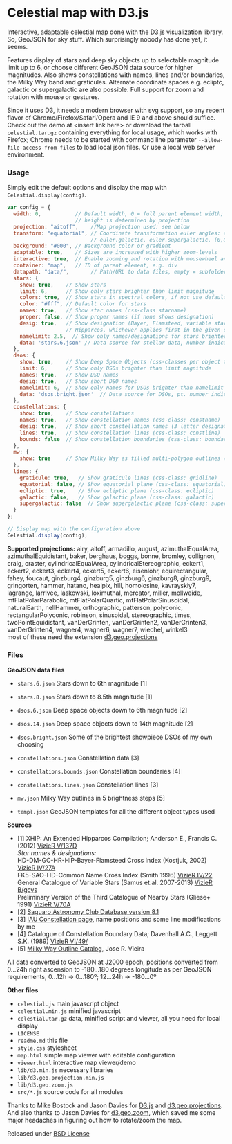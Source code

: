 # Celestial map with D3.js

Interactive, adaptable celestial map done with the [D3.js](http://d3js.org/) visualization library. So, GeoJSON for sky stuff. Which surprisingly nobody has done yet, it seems.  

Features display of stars and deep sky objects up to selectable magnitude limit up to 6, or choose different GeoJSON data source for higher magnitudes. Also shows constellations with names, lines and/or boundaries, the Milky Way band and graticules. Alternate coordinate spaces e.g. ecliptc, galactic or supergalactic are also possible. Full support for zoom and rotation with mouse or gestures.

Since it uses D3, it needs a modern browser with svg support, so any recent flavor of Chrome/Firefox/Safari/Opera and IE 9 and above should suffice. Check out the demo at &lt;insert link here> or download the tarball `celestial.tar.gz` containing everything for local usage, which works with Firefox; Chrome needs to be started with command line parameter  `--allow-file-access-from-files` to load local json files. Or use a local web server environment.

### Usage

Simply edit the default options and display the map with `Celestial.display(config)`.

```js
var config = { 
  width: 0,           // Default width, 0 = full parent element width; 
                      // height is determined by projection
  projection: "aitoff",    //Map projection used: see below
  transform: "equatorial", // Coordinate transformation euler angles: euler.ecliptic, 
                           // euler.galactic, euler.supergalactic, [0,0,0]
  background: "#000", // Background color or gradient  
  adaptable: true,    // Sizes are increased with higher zoom-levels
  interactive: true,  // Enable zooming and rotation with mousewheel and dragging
  container: "map",   // ID of parent element, e.g. div
  datapath: "data/",       // Path/URL to data files, empty = subfolder 'data'
  stars: {
    show: true,    // Show stars
    limit: 6,      // Show only stars brighter than limit magnitude
    colors: true,  // Show stars in spectral colors, if not use default color
    color: "#fff", // Default color for stars
    names: true,   // Show star names (css-class starname)
    proper: false, // Show proper names (if none shows designation)
    desig: true,   // Show designation (Bayer, Flamsteed, variable star, Gliese, Draper,
                   // Hipparcos, whichever applies first in the given order)
    namelimit: 2.5,  // Show only names/designations for stars brighter than namelimit
    data: 'stars.6.json' // Data source for stellar data, number indicates limit magnitude
  },
  dsos: {
    show: true,    // Show Deep Space Objects (css-classes per object type)
    limit: 6,      // Show only DSOs brighter than limit magnitude
    names: true,   // Show DSO names
    desig: true,   // Show short DSO names
    namelimit: 6,  // Show only names for DSOs brighter than namelimit
    data: 'dsos.bright.json'  // Data source for DSOs, pt. number indicates limit magnitude
  },
  constellations: {
    show: true,    // Show constellations 
    names: true,   // Show constellation names (css-class: constname)
    desig: true,   // Show short constellation names (3 letter designations)
    lines: true,   // Show constellation lines (css-class: constline)
    bounds: false  // Show constellation boundaries (css-class: boundaryline)
  },
  mw: {
    show: true     // Show Milky Way as filled multi-polygon outlines (css-class: mw)
  },
  lines: {
    graticule: true,   // Show graticule lines (css-class: gridline)
    equatorial: false, // Show equatorial plane (css-class: equatorial)
    ecliptic: true,    // Show ecliptic plane (css-class: ecliptic)
    galactic: false,   // Show galactic plane (css-class: galactic)
    supergalactic: false  // Show supergalactic plane (css-class: supergalactic)
  }
};

// Display map with the configuration above
Celestial.display(config);
```

__Supported projections:__ airy, aitoff, armadillo, august, azimuthalEqualArea, azimuthalEquidistant, baker, berghaus, boggs, bonne, bromley, collignon, craig, craster, cylindricalEqualArea, cylindricalStereographic, eckert1, eckert2, eckert3, eckert4, eckert5, eckert6, eisenlohr, equirectangular, fahey, foucaut, ginzburg4, ginzburg5, ginzburg6, ginzburg8, ginzburg9, gringorten, hammer, hatano, healpix, hill, homolosine, kavrayskiy7, lagrange, larrivee, laskowski, loximuthal, mercator, miller, mollweide, mtFlatPolarParabolic, mtFlatPolarQuartic, mtFlatPolarSinusoidal, naturalEarth, nellHammer, orthographic, patterson, polyconic, rectangularPolyconic, robinson, sinusoidal, stereographic, times, twoPointEquidistant, vanDerGrinten, vanDerGrinten2, vanDerGrinten3, vanDerGrinten4, wagner4, wagner6, wagner7, wiechel, winkel3  
most of these need the extension [d3.geo.projections](https://github.com/d3/d3-geo-projection/)  

### Files

__GeoJSON data files__

* `stars.6.json` Stars down to 6th magnitude \[1\]
* `stars.8.json` Stars down to 8.5th magnitude \[1\]
  
* `dsos.6.json` Deep space objects down to 6th magnitude \[2\]
* `dsos.14.json` Deep space objects down to 14th magnitude \[2\]
* `dsos.bright.json` Some of the brightest showpiece DSOs of my own choosing
  
* `constellations.json` Constellation data  \[3\]
* `constellations.bounds.json` Constellation boundaries \[4\]
* `constellations.lines.json` Constellation lines \[3\]
  
* `mw.json` Milky Way outlines in 5 brightness steps \[5\]
  
* `templ.json` GeoJSON templates for all the different object types used
  
__Sources__

* \[1\] XHIP: An Extended Hipparcos Compilation; Anderson E., Francis C. (2012) [VizieR V/137D](http://cdsarc.u-strasbg.fr/viz-bin/Cat?V/137D)  
    _Star names & designations:_  
    HD-DM-GC-HR-HIP-Bayer-Flamsteed Cross Index (Kostjuk, 2002) [VizieR IV/27A](http://cdsarc.u-strasbg.fr/viz-bin/Cat?IV/27A)  
 FK5-SAO-HD-Common Name Cross Index (Smith 1996) [VizieR IV/22](http://cdsarc.u-strasbg.fr/viz-bin/Cat?IV/22)  
 General Catalogue of Variable Stars (Samus et.al. 2007-2013) [VizieR B/gcvs](http://cdsarc.u-strasbg.fr/viz-bin/Cat?B/gcvs)  
 Preliminary Version of the Third Catalogue of Nearby Stars (Gliese+ 1991) [VizieR V/70A](http://cdsarc.u-strasbg.fr/viz-bin/Cat?V/70A)  
* \[2\] [Saguaro Astronomy Club Database version 8.1](http://www.saguaroastro.org/content/downloads.htm)  
* \[3\] [IAU Constellation page](http://www.iau.org/public/themes/constellations/), name positions and some line modifications by me  
* \[4\] Catalogue of Constellation Boundary Data; Davenhall A.C., Leggett S.K. (1989) [VizieR VI/49/](http://vizier.cfa.harvard.edu/viz-bin/Cat?VI/49)  
* \[5\] [Milky Way Outline Catalog](http://www.skymap.com/milkyway_cat.htm), Jose R. Vieira  

All data converted to GeoJSON at J2000 epoch, positions converted from 0...24h right ascension to -180...180 degrees longitude as per GeoJSON requirements, 0...12h -> 0...180º; 12...24h -> -180...0º

__Other files__

* `celestial.js` main javascript object
* `celestial.min.js`  minified javascript
* `celestial.tar.gz`  data, minified script and viewer, all you need for local display 
* `LICENSE`
* `readme.md` this file
* `style.css` stylesheet
* `map.html` simple map viewer with editable configuration
* `viewer.html` interactive map viewer/demo
* `lib/d3.min.js`  necessary libraries
* `lib/d3.geo.projection.min.js`
* `lib/d3.geo.zoom.js`
* `src/*.js` source code for all modules

Thanks to Mike Bostock and Jason Davies for [D3.js](http://d3js.org/) and [d3.geo.projections](https://github.com/d3/d3-geo-projection).
And also thanks to Jason Davies for [d3.geo.zoom](http://www.jasondavies.com/maps/rotate/), which saved me some major headaches in figuring out how to rotate/zoom the map.

Released under [BSD License](LICENSE)